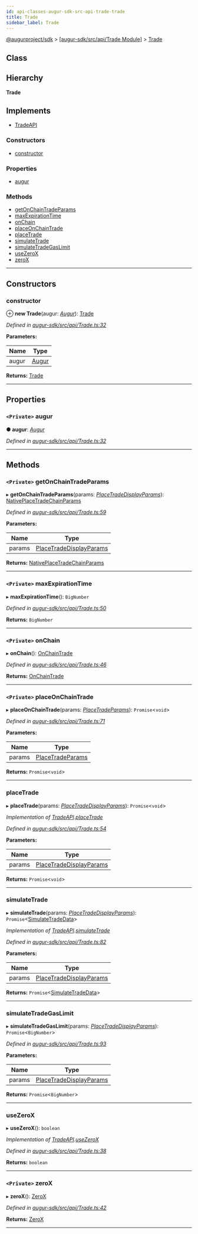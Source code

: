 ```yaml
---
id: api-classes-augur-sdk-src-api-trade-trade
title: Trade
sidebar_label: Trade
---
```


[@augurproject/sdk](api-readme.md) > [[augur-sdk/src/api/Trade Module]](api-modules-augur-sdk-src-api-trade-module.md) > [Trade](api-classes-augur-sdk-src-api-trade-trade.md)

## Class

## Hierarchy

**Trade**

## Implements

* [TradeAPI](api-interfaces-augur-sdk-src-api-trade-tradeapi.md)

### Constructors

* [constructor](api-classes-augur-sdk-src-api-trade-trade.md#constructor)

### Properties

* [augur](api-classes-augur-sdk-src-api-trade-trade.md#augur)

### Methods

* [getOnChainTradeParams](api-classes-augur-sdk-src-api-trade-trade.md#getonchaintradeparams)
* [maxExpirationTime](api-classes-augur-sdk-src-api-trade-trade.md#maxexpirationtime)
* [onChain](api-classes-augur-sdk-src-api-trade-trade.md#onchain)
* [placeOnChainTrade](api-classes-augur-sdk-src-api-trade-trade.md#placeonchaintrade)
* [placeTrade](api-classes-augur-sdk-src-api-trade-trade.md#placetrade)
* [simulateTrade](api-classes-augur-sdk-src-api-trade-trade.md#simulatetrade)
* [simulateTradeGasLimit](api-classes-augur-sdk-src-api-trade-trade.md#simulatetradegaslimit)
* [useZeroX](api-classes-augur-sdk-src-api-trade-trade.md#usezerox)
* [zeroX](api-classes-augur-sdk-src-api-trade-trade.md#zerox)

---

## Constructors

<a id="constructor"></a>

###  constructor

⊕ **new Trade**(augur: *[Augur](api-classes-augur-sdk-src-augur-augur.md)*): [Trade](api-classes-augur-sdk-src-api-trade-trade.md)

*Defined in [augur-sdk/src/api/Trade.ts:32](https://github.com/AugurProject/augur/blob/3727cd4ec9/packages/augur-sdk/src/api/Trade.ts#L32)*

**Parameters:**

| Name | Type |
| ------ | ------ |
| augur | [Augur](api-classes-augur-sdk-src-augur-augur.md) |

**Returns:** [Trade](api-classes-augur-sdk-src-api-trade-trade.md)

___

## Properties

<a id="augur"></a>

### `<Private>` augur

**● augur**: *[Augur](api-classes-augur-sdk-src-augur-augur.md)*

*Defined in [augur-sdk/src/api/Trade.ts:32](https://github.com/AugurProject/augur/blob/3727cd4ec9/packages/augur-sdk/src/api/Trade.ts#L32)*

___

## Methods

<a id="getonchaintradeparams"></a>

### `<Private>` getOnChainTradeParams

▸ **getOnChainTradeParams**(params: *[PlaceTradeDisplayParams](api-interfaces-augur-sdk-src-api-trade-placetradedisplayparams.md)*): [NativePlaceTradeChainParams](api-interfaces-augur-sdk-src-api-onchaintrade-nativeplacetradechainparams.md)

*Defined in [augur-sdk/src/api/Trade.ts:59](https://github.com/AugurProject/augur/blob/3727cd4ec9/packages/augur-sdk/src/api/Trade.ts#L59)*

**Parameters:**

| Name | Type |
| ------ | ------ |
| params | [PlaceTradeDisplayParams](api-interfaces-augur-sdk-src-api-trade-placetradedisplayparams.md) |

**Returns:** [NativePlaceTradeChainParams](api-interfaces-augur-sdk-src-api-onchaintrade-nativeplacetradechainparams.md)

___
<a id="maxexpirationtime"></a>

### `<Private>` maxExpirationTime

▸ **maxExpirationTime**(): `BigNumber`

*Defined in [augur-sdk/src/api/Trade.ts:50](https://github.com/AugurProject/augur/blob/3727cd4ec9/packages/augur-sdk/src/api/Trade.ts#L50)*

**Returns:** `BigNumber`

___
<a id="onchain"></a>

### `<Private>` onChain

▸ **onChain**(): [OnChainTrade](api-classes-augur-sdk-src-api-onchaintrade-onchaintrade.md)

*Defined in [augur-sdk/src/api/Trade.ts:46](https://github.com/AugurProject/augur/blob/3727cd4ec9/packages/augur-sdk/src/api/Trade.ts#L46)*

**Returns:** [OnChainTrade](api-classes-augur-sdk-src-api-onchaintrade-onchaintrade.md)

___
<a id="placeonchaintrade"></a>

### `<Private>` placeOnChainTrade

▸ **placeOnChainTrade**(params: *[PlaceTradeParams](api-interfaces-augur-sdk-src-api-trade-placetradeparams.md)*): `Promise`<`void`>

*Defined in [augur-sdk/src/api/Trade.ts:71](https://github.com/AugurProject/augur/blob/3727cd4ec9/packages/augur-sdk/src/api/Trade.ts#L71)*

**Parameters:**

| Name | Type |
| ------ | ------ |
| params | [PlaceTradeParams](api-interfaces-augur-sdk-src-api-trade-placetradeparams.md) |

**Returns:** `Promise`<`void`>

___
<a id="placetrade"></a>

###  placeTrade

▸ **placeTrade**(params: *[PlaceTradeDisplayParams](api-interfaces-augur-sdk-src-api-trade-placetradedisplayparams.md)*): `Promise`<`void`>

*Implementation of [TradeAPI](api-interfaces-augur-sdk-src-api-trade-tradeapi.md).[placeTrade](api-interfaces-augur-sdk-src-api-trade-tradeapi.md#placetrade)*

*Defined in [augur-sdk/src/api/Trade.ts:54](https://github.com/AugurProject/augur/blob/3727cd4ec9/packages/augur-sdk/src/api/Trade.ts#L54)*

**Parameters:**

| Name | Type |
| ------ | ------ |
| params | [PlaceTradeDisplayParams](api-interfaces-augur-sdk-src-api-trade-placetradedisplayparams.md) |

**Returns:** `Promise`<`void`>

___
<a id="simulatetrade"></a>

###  simulateTrade

▸ **simulateTrade**(params: *[PlaceTradeDisplayParams](api-interfaces-augur-sdk-src-api-trade-placetradedisplayparams.md)*): `Promise`<[SimulateTradeData](api-interfaces-augur-sdk-src-api-trade-simulatetradedata.md)>

*Implementation of [TradeAPI](api-interfaces-augur-sdk-src-api-trade-tradeapi.md).[simulateTrade](api-interfaces-augur-sdk-src-api-trade-tradeapi.md#simulatetrade)*

*Defined in [augur-sdk/src/api/Trade.ts:82](https://github.com/AugurProject/augur/blob/3727cd4ec9/packages/augur-sdk/src/api/Trade.ts#L82)*

**Parameters:**

| Name | Type |
| ------ | ------ |
| params | [PlaceTradeDisplayParams](api-interfaces-augur-sdk-src-api-trade-placetradedisplayparams.md) |

**Returns:** `Promise`<[SimulateTradeData](api-interfaces-augur-sdk-src-api-trade-simulatetradedata.md)>

___
<a id="simulatetradegaslimit"></a>

###  simulateTradeGasLimit

▸ **simulateTradeGasLimit**(params: *[PlaceTradeDisplayParams](api-interfaces-augur-sdk-src-api-trade-placetradedisplayparams.md)*): `Promise`<`BigNumber`>

*Defined in [augur-sdk/src/api/Trade.ts:93](https://github.com/AugurProject/augur/blob/3727cd4ec9/packages/augur-sdk/src/api/Trade.ts#L93)*

**Parameters:**

| Name | Type |
| ------ | ------ |
| params | [PlaceTradeDisplayParams](api-interfaces-augur-sdk-src-api-trade-placetradedisplayparams.md) |

**Returns:** `Promise`<`BigNumber`>

___
<a id="usezerox"></a>

###  useZeroX

▸ **useZeroX**(): `boolean`

*Implementation of [TradeAPI](api-interfaces-augur-sdk-src-api-trade-tradeapi.md).[useZeroX](api-interfaces-augur-sdk-src-api-trade-tradeapi.md#usezerox)*

*Defined in [augur-sdk/src/api/Trade.ts:38](https://github.com/AugurProject/augur/blob/3727cd4ec9/packages/augur-sdk/src/api/Trade.ts#L38)*

**Returns:** `boolean`

___
<a id="zerox"></a>

### `<Private>` zeroX

▸ **zeroX**(): [ZeroX](api-classes-augur-sdk-src-api-zerox-zerox.md)

*Defined in [augur-sdk/src/api/Trade.ts:42](https://github.com/AugurProject/augur/blob/3727cd4ec9/packages/augur-sdk/src/api/Trade.ts#L42)*

**Returns:** [ZeroX](api-classes-augur-sdk-src-api-zerox-zerox.md)

___

